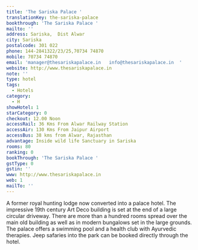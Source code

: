 ```yaml
---
title: 'The Sariska Palace '
translationKey: the-sariska-palace
bookthrough: 'The Sariska Palace '
mailto: ''
address: Sariska,  Dist Alwar
city: Sariska
postalcode: 301 022
phone: 144-2841322/23/25,70734 74870
mobile: 70734 74870
email: 'manager@thesariskapalace.in   info@thesariskapalace.in  '
website: http://www.thesariskapalace.in
note: ''
type: hotel
tags:
  - Hotels
category:
  - H
showHotel: 1
starCategory: 0
checkout: 12.00 Noon
accessRail: 36 Kms From Alwar Railway Station
accessAir: 130 Kms From Jaipur Airport
accessBus: 38 kms from Alwar, Rajasthan
advantage: Inside wild life Sanctuary in Sariska
rooms: 80
ranking: 0
bookThrough: 'The Sariska Palace '
gstType: 0
gstin: ''
www: http://www.thesariskapalace.in
web: 1
mailTo: ''
---
```







A former royal hunting lodge now converted into a palace hotel. The impressive 19th century Art Deco building is set at the end of a large circular driveway. There are more than a hundred rooms spread over the main old building as well as in modern bungalows set in the large grounds. The palace offers a swimming pool and a health club with Ayurvedic therapies. Jeep safaries into the park can be booked directly through the hotel.